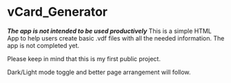 # vCard_Generator
**_The app is not intended to be used productively_**
This is a simple HTML App to help users create basic .vdf files with all the needed information.
The app is not completed yet.

Please keep in mind that this is my first public project.

Dark/Light mode toggle and better page arrangement will follow.
